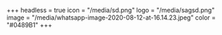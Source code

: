 +++
headless = true
icon = "/media/sd.png"
logo = "/media/sagsd.png"
image = "/media/whatsapp-image-2020-08-12-at-16.14.23.jpeg"
color = "#0489B1"
+++
